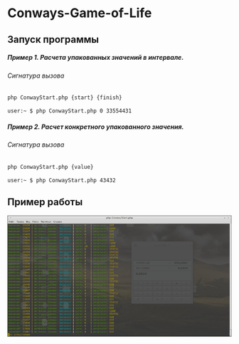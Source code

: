 # Conways-Game-of-Life
## Запуск программы
##### Пример 1. Расчета упакованных значений в интервале.
###### Сигнатура вызова
```code
php ConwayStart.php {start} {finish}
```
```console
user:~ $ php ConwayStart.php 0 33554431
```
##### Пример 2. Расчет конкретного упакованного значения.
###### Сигнатура вызова
```code
php ConwayStart.php {value}
```
```console
user:~ $ php ConwayStart.php 43432
```
## Пример работы 
![Image alt](https://github.com/DoJustNow/ProgressBarPhp/blob/master/progressBar.gif?raw=true)
